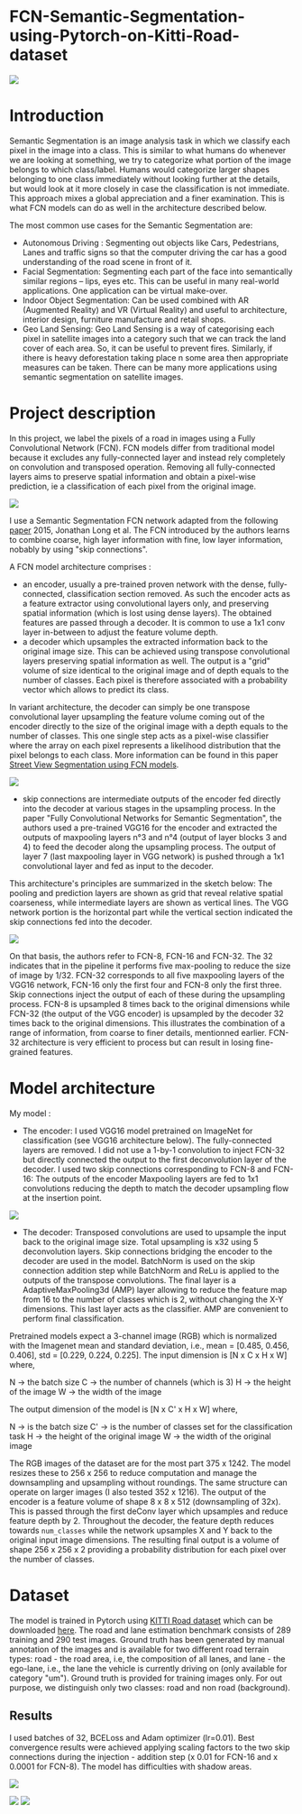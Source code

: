 # FCN-Semantic-Segmentation-using-Pytorch-on-Kitti-Road-dataset


![](asset/GIF2.gif)



# Introduction

Semantic Segmentation is an image analysis task in which we classify each pixel in the image into a class. This is similar to what humans do whenever we are looking at something, we try to categorize what portion of the image belongs to which class/label. Humans would categorize larger shapes belonging to one class immediately without looking further at the details, but would look at it more closely in case the classification is not immediate. This approach mixes a global appreciation and a finer examination. This is what FCN models can do as well in the architecture described below.

The most common use cases for the Semantic Segmentation are:
- Autonomous Driving : Segmenting out objects like Cars, Pedestrians, Lanes and traffic signs so that the computer driving the car has a good understanding of the road scene in front of it.
- Facial Segmentation: Segmenting each part of the face into semantically similar regions – lips, eyes etc. This can be useful in many real-world applications. One application can be virtual make-over.
- Indoor Object Segmentation: Can be used combined with AR (Augmented Reality) and VR (Virtual Reality) and useful to architecture, interior design, furniture manufacture and retail shops.
- Geo Land Sensing: Geo Land Sensing is a way of categorising each pixel in satellite images into a category such that we can track the land cover of each area. So, it can be useful to prevent fires. Similarly, if ithere is heavy deforestation taking place n some area then appropriate measures can be taken. There can be many more applications using semantic segmentation on satellite images.

# Project description

In this project, we label the pixels of a road in images using a Fully Convolutional Network (FCN). FCN models differ from traditional model because it excludes any fully-connected layer and instead rely completely on convolution and transposed operation. Removing all fully-connected layers aims to preserve spatial information and obtain a pixel-wise prediction, ie a classification of each pixel from the original image.

![](asset/fcn_general.jpg)

I use a Semantic Segmentation FCN network adapted from the following [paper](https://arxiv.org/abs/1411.4038) 2015, Jonathan Long et al. The FCN introduced by the authors learns to combine coarse, high layer information with fine, low layer information, nobably by using "skip connections". 

A FCN model architecture comprises :
- an encoder, usually a pre-trained proven network with the dense, fully-connected, classification section removed. As such the encoder acts as a feature extractor using convolutional layers only, and preserving spatial information (which is lost using dense layers). The obtained features are passed through a decoder. It is common to use a 1x1 conv layer in-between to adjust the feature volume depth.
- a decoder which upsamples the extracted information back to the original image size. This can be achieved using transpose convolutional layers preserving spatial information as well. The output is a "grid" volume of size identical to the original image and of depth equals to the number of classes. Each pixel is therefore associated with a probability vector which allows to predict its class. 

In variant architecture, the decoder can simply be one transpose convolutional layer upsampling the feature volume coming out of the encoder directly to the size of the original image with a depth equals to the number of classes. This one single step acts as a pixel-wise classifier where the array on each pixel represents a likelihood distribution that the pixel belongs to each class. More information can be found in this paper [Street View Segmentation using FCN models](http://cs231n.stanford.edu/reports/2017/pdfs/633.pdf).

![](asset/simpleFCN.PNG)

- skip connections are intermediate outputs of the encoder fed directly into the decoder at various stages in the upsampling process. In the paper "Fully Convolutional Networks for Semantic Segmentation", the authors used a pre-trained VGG16 for the encoder and extracted the outputs of maxpooling layers n°3 and n°4 (output of layer blocks 3 and 4) to feed the decoder along the upsampling process. The output of layer 7 (last maxpooling layer in VGG network) is pushed through a 1x1 convolutional layer and fed as input to the decoder.

This architecture's principles are summarized in the sketch below: The pooling and prediction layers are shown as grid that reveal relative spatial coarseness, while intermediate layers are shown as vertical lines. The VGG network portion is the horizontal part while the vertical section indicated the skip connections fed into the decoder.

![](asset/fcn.jpg)

On that basis, the authors refer to FCN-8, FCN-16 and FCN-32. The 32 indicates that in the pipeline it performs five max-pooling to reduce the size of image by 1/32. FCN-32 corresponds to all five maxpooling layers of the VGG16 network, FCN-16 only the first four and FCN-8 only the first three. Skip connections inject the output of each of these during the upsampling process. FCN-8 is upsampled 8 times back to the original dimensions while FCN-32 (the output of the VGG encoder) is upsampled by the decoder 32 times back to the original dimensions. This illustrates the combination of a range of information, from coarse to finer details, mentionned earlier. FCN-32 architecture is very efficient to process but can result in losing fine-grained features.

# Model architecture

My model :
- The encoder: I used VGG16 model pretrained on ImageNet for classification (see VGG16 architecture below). The fully-connected layers are removed. I did not use a 1-by-1 convolution to inject FCN-32 but directly connected the output to the first deconvolution layer of the decoder. I used two skip connections corresponding to FCN-8 and FCN-16: The outputs of the encoder Maxpooling layers are fed to 1x1 convolutions reducing the depth to match the decoder upsampling flow at the insertion point.

![](asset/vgg16.png)

- The decoder: Transposed convolutions are used to upsample the input back to the original image size. Total upsampling is x32 using 5 deconvolution layers. Skip connections bridging the encoder to the decoder are used in the model. BatchNorm is used on the skip connection addition step while BatchNorm and ReLu is applied to the outputs of the transpose convolutions. The final layer is a AdaptiveMaxPooling3d (AMP) layer allowing to reduce the feature map from 16 to the number of classes which is 2, without changing the X-Y dimensions. This last layer acts as the classifier. AMP are convenient to perform final classification. 

Pretrained models expect a 3-channel image (RGB) which is normalized with the Imagenet mean and standard deviation, i.e., mean = [0.485, 0.456, 0.406], std = [0.229, 0.224, 0.225]. The input dimension is [N x C x H x W] where,

N -> the batch size
C -> the number of channels (which is 3)
H -> the height of the image
W -> the width of the image

The output dimension of the model is [N x C' x H x W] where,

N -> is the batch size
C' -> is the number of classes set for the classification task
H -> the height of the original image 
W -> the width of the original image 

The RGB images of the dataset are for the most part 375 x 1242. The model resizes these to 256 x 256 to reduce computation and manage the downsampling and upsampling without roundings. The same structure can operate on larger images (I also tested 352 x 1216). The output of the encoder is a feature volume of shape 8 x 8 x 512 (downsampling of 32x). This is passed through the first deConv layer which upsamples and reduce feature depth by 2. Throughout the decoder, the feature depth reduces towards `num_classes` while the network upsamples X and Y back to the original input image dimensions. The resulting final output is a volume of shape 256 x 256 x 2 providing a probability distribution for each pixel over the number of classes.



# Dataset

The model is trained in Pytorch using [KITTI Road dataset](http://www.cvlibs.net/datasets/kitti/eval_road.php) which can be downloaded [here](http://www.cvlibs.net/download.php?file=data_road.zip). The road and lane estimation benchmark consists of 289 training and 290 test images. Ground truth has been generated by manual annotation of the images and is available for two different road terrain types: road - the road area, i.e, the composition of all lanes, and lane - the ego-lane, i.e., the lane the vehicle is currently driving on (only available for category "um"). Ground truth is provided for training images only. For out purpose, we distinguish only two classes: road and non road (background).

## Results

I used batches of 32, BCELoss and Adam optimizer (lr=0.01). Best convergence results were achieved applying scaling factors to the two skip connections during the injection - addition step (x 0.01 for FCN-16 and x 0.0001 for FCN-8). The model has difficulties with shadow areas.

![](asset/sample.PNG)

![](asset/GIF3.gif)                                                                                                         ![](asset/GIF1.gif)
